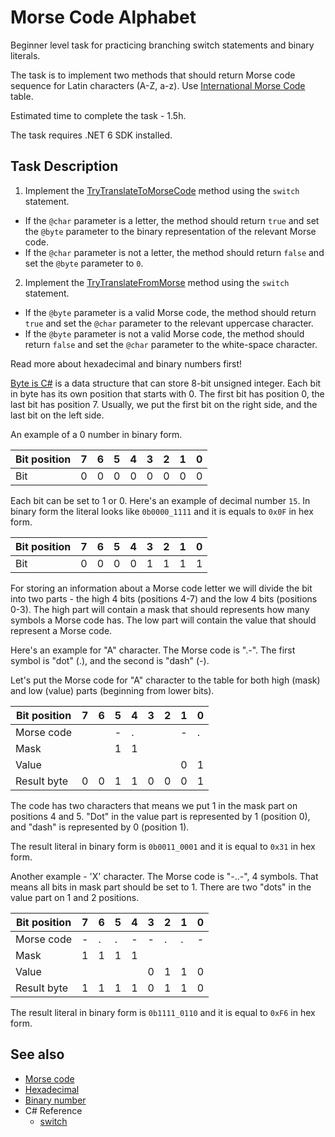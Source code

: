 # Morse Code Alphabet

Beginner level task for practicing branching switch statements and binary literals.

The task is to implement two methods that should return Morse code sequence for Latin characters (A-Z, a-z). Use [International Morse Code](https://en.wikipedia.org/wiki/Morse_code) table.

Estimated time to complete the task - 1.5h.

The task requires .NET 6 SDK installed.


## Task Description

1. Implement the [TryTranslateToMorseCode](MorseCodeAlphabet/Translator.cs#L5) method using the `switch` statement.
  * If the `@char` parameter is a letter, the method should return `true` and set the `@byte` parameter to the binary representation of the relevant Morse code.
  * If the `@char` parameter is not a letter, the method should return `false` and set the `@byte` parameter to `0`.
2. Implement the [TryTranslateFromMorse](MorseCodeAlphabet/Translator.cs#L22) method using the `switch` statement.
  * If the `@byte` parameter is a valid Morse code, the method should return `true` and set the `@char` parameter to the relevant uppercase character.
  * If the `@byte` parameter is not a valid Morse code, the method should return `false` and set the `@char` parameter to the white-space character.

Read more about hexadecimal and binary numbers first!

[Byte is C#](https://docs.microsoft.com/en-us/dotnet/api/system.byte) is a data structure that can store 8-bit unsigned integer. Each bit in byte has its own position that starts with 0. The first bit has position 0, the last bit has position 7. Usually, we put the first bit on the right side, and the last bit on the left side.

An example of a 0 number in binary form.

| Bit position  | 7 | 6 | 5 | 4 | 3 | 2 | 1 | 0 |
|---------------|---|---|---|---|---|---|---|---|
| Bit           | 0 | 0 | 0 | 0 | 0 | 0 | 0 | 0 |

Each bit can be set to 1 or 0. Here's an example of decimal number `15`. In binary form the literal looks like `0b0000_1111` and it is equals to `0x0F` in hex form.

| Bit position  | 7 | 6 | 5 | 4 | 3 | 2 | 1 | 0 |
|---------------|---|---|---|---|---|---|---|---|
| Bit           | 0 | 0 | 0 | 0 | 1 | 1 | 1 | 1 |

For storing an information about a Morse code letter we will divide the bit into two parts - the high 4 bits (positions 4-7) and the low 4 bits (positions 0-3). The high part will contain a mask that should represents how many symbols a Morse code has. The low part will contain the value that should represent a Morse code.

Here's an example for "A" character. The Morse code is ".-". The first symbol is "dot" (.), and the second is "dash" (-).

Let's put the Morse code for "A" character to the table for both high (mask) and low (value) parts (beginning from lower bits).

| Bit position  | 7 | 6 | 5 | 4 | 3 | 2 | 1 | 0 |
|---------------|---|---|---|---|---|---|---|---|
| Morse code    |   |   | - | . |   |   | - | . |
| Mask          |   |   | 1 | 1 |   |   |   |   |
| Value         |   |   |   |   |   |   | 0 | 1 |
| Result byte   | 0 | 0 | 1 | 1 | 0 | 0 | 0 | 1 |

The code has two characters that means we put 1 in the mask part on positions 4 and 5. "Dot" in the value part is represented by 1 (position 0), and "dash" is represented by 0 (position 1).

The result literal in binary form is `0b0011_0001` and it is equal to `0x31` in hex form.


Another example - 'X' character. The Morse code is "-..-", 4 symbols. That means all bits in mask part should be set to 1. There are two "dots" in the value part on 1 and 2 positions.

| Bit position  | 7 | 6 | 5 | 4 | 3 | 2 | 1 | 0 |
|---------------|---|---|---|---|---|---|---|---|
| Morse code    | - | . | . | - | - | . | . | - |
| Mask          | 1 | 1 | 1 | 1 |   |   |   |   |
| Value         |   |   |   |   | 0 | 1 | 1 | 0 |
| Result byte   | 1 | 1 | 1 | 1 | 0 | 1 | 1 | 0 |

The result literal in binary form is `0b1111_0110` and it is equal to `0xF6` in hex form.


## See also

* [Morse code](https://en.wikipedia.org/wiki/Morse_code)
* [Hexadecimal](https://en.wikipedia.org/wiki/Hexadecimal)
* [Binary number](https://en.wikipedia.org/wiki/Binary_number)
* C# Reference
  * [switch](https://docs.microsoft.com/en-us/dotnet/csharp/language-reference/keywords/switch)
